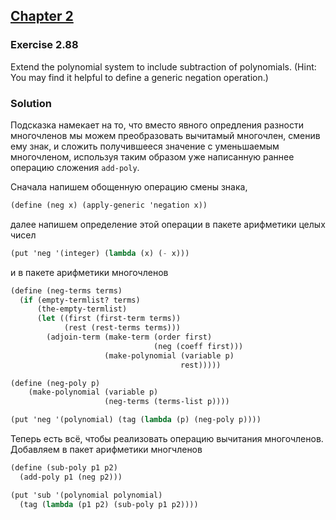 ## [Chapter 2](../index.md#2-Building-Abstractions-with-Data)

### Exercise 2.88

Extend the polynomial system to include subtraction of polynomials. (Hint: You may find it helpful to define a generic negation operation.)

### Solution

Подсказка намекает на то, что вместо явного опредления разности многочленов мы можем преобразовать вычитамый многочлен, сменив ему знак, и сложить получившееся значение с уменьшаемым многочленом, используя таким образом уже написанную раннее операцию сложения `add-poly`.

Сначала напишем обощенную операцию смены знака,

```scheme
(define (neg x) (apply-generic 'negation x))
```

далее напишем определение этой операции в пакете арифметики целых чисел

```scheme
(put 'neg '(integer) (lambda (x) (- x)))
```

и в пакете арифметики многочленов

```scheme
(define (neg-terms terms)
  (if (empty-termlist? terms)
      (the-empty-termlist)
      (let ((first (first-term terms))
            (rest (rest-terms terms)))
        (adjoin-term (make-term (order first)
                                (neg (coeff first)))
                     (make-polynomial (variable p)
                                      rest)))))

(define (neg-poly p)
    (make-polynomial (variable p)
                     (neg-terms (terms-list p))))

(put 'neg '(polynomial) (tag (lambda (p) (neg-poly p))))
```

Теперь есть всё, чтобы реализовать операцию вычитания многочленов. Добавляем в пакет арифметики многчленов

```scheme
(define (sub-poly p1 p2)
  (add-poly p1 (neg p2)))

(put 'sub '(polynomial polynomial)
  (tag (lambda (p1 p2) (sub-poly p1 p2))))
```

